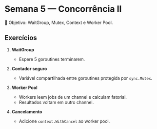 # Semana 5 — Concorrência II

🎯 Objetivo: WaitGroup, Mutex, Context e Worker Pool.

## Exercícios

1. **WaitGroup**
   - Espere 5 goroutines terminarem.

2. **Contador seguro**
   - Variável compartilhada entre goroutines protegida por `sync.Mutex`.

3. **Worker Pool**
   - Workers leem jobs de um channel e calculam fatorial.
   - Resultados voltam em outro channel.

4. **Cancelamento**
   - Adicione `context.WithCancel` ao worker pool.
